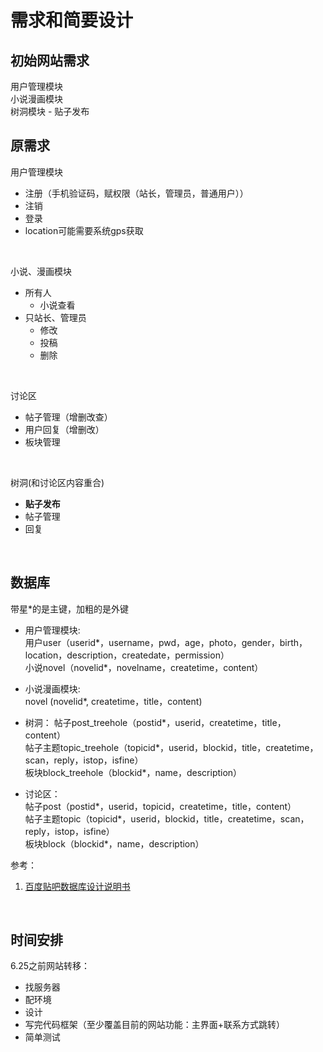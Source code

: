 # 需求和简要设计
## 初始网站需求
用户管理模块\
小说漫画模块\
树洞模块 - 贴子发布


## 原需求

用户管理模块
* 注册（手机验证码，赋权限（站长，管理员，普通用户））
* 注销
* 登录
* location可能需要系统gps获取

<br />

小说、漫画模块
* 所有人
  * 小说查看
* 只站长、管理员
  * 修改
  * 投稿
  * 删除

<br />

讨论区
* 帖子管理（增删改查）
* 用户回复（增删改）
* 板块管理

<br />

树洞(和讨论区内容重合)
* **贴子发布**
* 帖子管理
* 回复

<br />

## 数据库
带星\*的是主键，加粗的是外键
* 用户管理模块:\
用户user（userid*，username，pwd，age，photo，gender，birth，location，description，createdate，permission）\
小说novel（novelid*，novelname，createtime，content）

* 小说漫画模块:\
novel (novelid*, createtime，title，content)

* 树洞：
帖子post_treehole（postid*，userid，createtime，title，content）\
帖子主题topic_treehole（topicid*，userid，blockid，title，createtime，scan，reply，istop，isfine）\
板块block_treehole（blockid*，name，description）

* 讨论区：\
帖子post（postid*，userid，topicid，createtime，title，content）\
帖子主题topic（topicid*，userid，blockid，title，createtime，scan，reply，istop，isfine）\
板块block（blockid*，name，description）


参考：
1.	[百度贴吧数据库设计说明书](https://wenku.baidu.com/view/cb6eb808bed5b9f3f90f1c79.html?_wkts_=1683480475470&bdQuery=%E8%B4%B4%E5%90%A7%E7%9A%84%E6%95%B0%E6%8D%AE%E5%BA%93%E8%AE%BE%E8%AE%A1)


<br/>

## 时间安排

6.25之前网站转移：
* 找服务器
* 配环境
* 设计
* 写完代码框架（至少覆盖目前的网站功能：主界面+联系方式跳转）
* 简单测试
